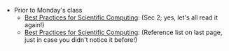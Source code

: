 - Prior to Monday's class
   + [Best Practices for Scientific Computing](http://arxiv.org/pdf/1210.0530v4.pdf): (Sec 2; yes, let's all read it again!)
   + [Best Practices for Scientific Computing](http://arxiv.org/pdf/1210.0530v4.pdf): (Reference list on last page, just in case you didn't notice it before!)
